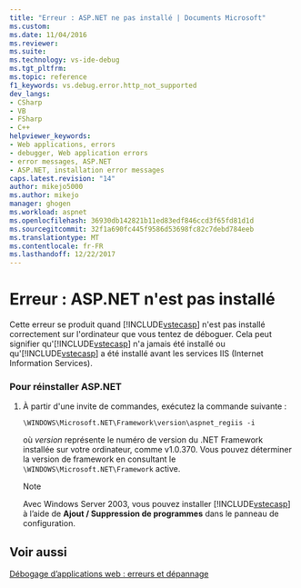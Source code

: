 ```yaml
---
title: "Erreur : ASP.NET ne pas installé | Documents Microsoft"
ms.custom: 
ms.date: 11/04/2016
ms.reviewer: 
ms.suite: 
ms.technology: vs-ide-debug
ms.tgt_pltfrm: 
ms.topic: reference
f1_keywords: vs.debug.error.http_not_supported
dev_langs:
- CSharp
- VB
- FSharp
- C++
helpviewer_keywords:
- Web applications, errors
- debugger, Web application errors
- error messages, ASP.NET
- ASP.NET, installation error messages
caps.latest.revision: "14"
author: mikejo5000
ms.author: mikejo
manager: ghogen
ms.workload: aspnet
ms.openlocfilehash: 36930db142821b11ed83edf846ccd3f65fd81d1d
ms.sourcegitcommit: 32f1a690fc445f9586d53698fc82c7debd784eeb
ms.translationtype: MT
ms.contentlocale: fr-FR
ms.lasthandoff: 12/22/2017
---
```

# <a name="error-aspnet-not-installed"></a>Erreur : ASP.NET n'est pas installé
Cette erreur se produit quand [!INCLUDE[vstecasp](../code-quality/includes/vstecasp_md.md)] n'est pas installé correctement sur l'ordinateur que vous tentez de déboguer. Cela peut signifier qu'[!INCLUDE[vstecasp](../code-quality/includes/vstecasp_md.md)] n'a jamais été installé ou qu'[!INCLUDE[vstecasp](../code-quality/includes/vstecasp_md.md)] a été installé avant les services IIS (Internet Information Services).  
  
### <a name="to-reinstall-aspnet"></a>Pour réinstaller ASP.NET  
  
1.  À partir d'une invite de commandes, exécutez la commande suivante :  
  
    ```  
    \WINDOWS\Microsoft.NET\Framework\version\aspnet_regiis -i  
    ```  
  
     où *version* représente le numéro de version du .NET Framework installée sur votre ordinateur, comme v1.0.370. Vous pouvez déterminer la version de framework en consultant le `\WINDOWS\Microsoft.NET\Framework` active.  
  
    > [!NOTE]
    >  Avec Windows Server 2003, vous pouvez installer [!INCLUDE[vstecasp](../code-quality/includes/vstecasp_md.md)] à l’aide de **Ajout / Suppression de programmes** dans le panneau de configuration.  
  
## <a name="see-also"></a>Voir aussi  
 [Débogage d’applications web : erreurs et dépannage](../debugger/debugging-web-applications-errors-and-troubleshooting.md)
